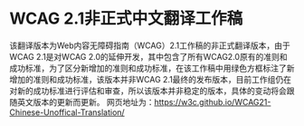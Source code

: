 # WCAG 2.1非正式中文翻译工作稿

该翻译版本为Web内容无障碍指南（WCAG）2.1工作稿的非正式翻译版本，由于WCAG 2.1是对WCAG 2.0的延伸开发，其中包含了所有WCAG2.0原有的准则和成功标准，为了区分新增加的准则和成功标准，在该工作稿中用绿色方框标注了新增加的准则和成功标准，该版本并非WCAG 2.1最终的发布版本，目前工作组仍在对新的成功标准进行评估和审查，所以该版本并非稳定的版本，具体的变动将会跟随英文版本的更新而更新。
网页地址为：https://w3c.github.io/WCAG21-Chinese-Unoffical-Translation/

